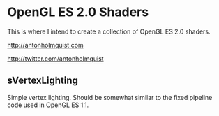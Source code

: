 OpenGL ES 2.0 Shaders
=============

This is where I intend to create a collection of OpenGL ES 2.0 shaders.

http://antonholmquist.com

http://twitter.com/antonholmquist

sVertexLighting
-------
Simple vertex lighting. Should be somewhat similar to the fixed pipeline code used in OpenGL ES 1.1.
